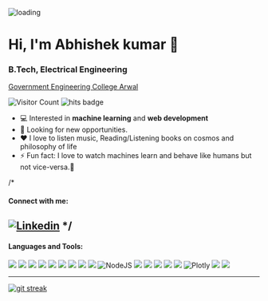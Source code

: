 ![loading](https://images.unsplash.com/photo-1545987796-200677ee1011?ixlib=rb-1.2.1&ixid=eyJhcHBfaWQiOjEyMDd9&auto=format&fit=crop&w=960&h=300&q=60)
<!--<img align="right" alt="Coding" width="400" src="https://github.com/Abhishek-k-git/Image/blob/main/mygif.svg">-->
# Hi, I'm Abhishek kumar 👋
### B.Tech, Electrical Engineering
[Government Engineering College Arwal](https://www.gecarwal.ac.in/)

![Visitor Count](https://profile-counter.glitch.me/Abhishek-k-git/count.svg)
![hits badge](https://hits.seeyoufarm.com/api/count/incr/badge.svg?url=https%3A%2F%2Fgithub.com%2Fabhishek-k-git1212%2Fhit-counter)

- 💻 Interested in **machine learning** and **web development**
- 🧐 Looking for new opportunities.
- ❤️ I love to listen music, Reading/Listening books on cosmos and philosophy of life
- ⚡ Fun fact: I love to watch machines learn and behave like humans but not vice-versa.🤣

/*
#### Connect with me:
<a href="http://www.linkedin.com/in/abhishek--kr"><img alt="Linkedin" src="https://img.shields.io/badge/LinkedIn-0077B5?style=for-the-badge&logo=linkedin&logoColor=white" /></a>
*/
---

#### Languages and Tools:

[<img src="https://img.shields.io/badge/Python-FFD43B?style=for-the-badge&logo=python&logoColor=blue"/>](python)
[<img src="https://img.shields.io/badge/C%2B%2B-00599C?style=for-the-badge&logo=c%2B%2B&logoColor=white" />](c++)
[<img src="https://img.shields.io/badge/Html5-FF5722?style=for-the-badge&logo=html5&logoColor=white"/>](html5)
[<img src="https://img.shields.io/badge/Css3-2962FF?style=for-the-badge&logo=css3&logoColor=white"/>](css3)
[<img src="https://img.shields.io/badge/Javascript-FFA500?style=for-the-badge&logo=javascript&logoColor=white"/>](javascript)
[<img src="https://img.shields.io/badge/MySQL-005C84?style=for-the-badge&logo=mysql&logoColor=white"/>](sql)
[<img src="https://img.shields.io/badge/Mongodb-25D366?style=for-the-badge&logo=mongodb&logoColor=white"/>](mongodb)
[<img src="https://img.shields.io/badge/Express-3C3C3D?style=for-the-badge&logo=Express&logoColor=white"/>](express)
[<img src="https://img.shields.io/badge/React-20232A?style=for-the-badge&logo=react&logoColor=61DAFB"/>](react)
![NodeJS](https://img.shields.io/badge/node.js-6DA55F?style=for-the-badge&logo=node.js&logoColor=white)
[<img src="https://img.shields.io/badge/PHP-777BB4?style=for-the-badge&logo=php&logoColor=white"/>](php)
[<img src="https://img.shields.io/badge/Pandas-2C2D72?style=for-the-badge&logo=pandas&logoColor=white"/>](pandas)
[<img src="https://img.shields.io/badge/Numpy-777BB4?style=for-the-badge&logo=numpy&logoColor=white"/>](numpy)
[<img src="https://img.shields.io/badge/Matplotlib-000000?style=for-the-badge&logo=Matplotlib&logoColor=white"/>](matplotlib)
[<img src="https://img.shields.io/badge/Seaborn-430098?style=for-the-badge&logo=seaborn&logoColor=white"/>](seaborn)
![Plotly](https://img.shields.io/badge/Plotly-%233F4F75.svg?style=for-the-badge&logo=plotly&logoColor=white)
[<img src="https://img.shields.io/badge/scikit_learn-F7931E?style=for-the-badge&logo=scikit-learn&logoColor=white"/>](Scikit-learn)
[<img src="https://img.shields.io/badge/TensorFlow-FF6F00?style=for-the-badge&logo=TensorFlow&logoColor=white"/>](TensorFlow)

<!--
![Netlify](https://img.shields.io/badge/netlify-%23000000.svg?style=for-the-badge&logo=netlify&logoColor=#00C7B7)
[<img src="https://img.shields.io/badge/SciPy-654FF0?style=for-the-badge&logo=SciPy&logoColor=white"/>](scipy)
-->

---
<!--
[![git stats](https://github-readme-stats.vercel.app/api?username=Abhishek-k-git)](https://github.com/Abhishek-k-git)
-->
[![git streak](https://github-readme-streak-stats.herokuapp.com/?user=Abhishek-k-git)](https://github.com/Abhishek-k-git)
<!--
[![Top Langs](https://github-readme-stats.vercel.app/api/top-langs/?username=Abhishek-k-git)](https://github.com/Abhishek-k-git) 
[![git trophy](https://github-profile-trophy.vercel.app/?username=Abhishek-k-git)](https://github.com/Abhishek-k-git)-->
